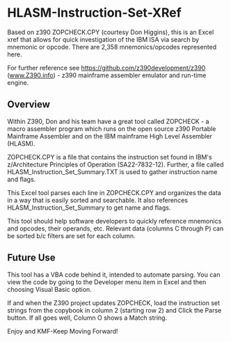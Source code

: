 # HLASM-Instruction-Set-XRef
Based on z390 ZOPCHECK.CPY (courtesy Don Higgins), this is an Excel xref that allows for quick investigation of the IBM ISA via search by mnemonic or opcode.  There are 2,358 mnemonics/opcodes represented here.

For further reference see https://github.com/z390development/z390 (www.Z390.info) - z390 mainframe assembler emulator and run-time engine.

Overview
----------
Within Z390, Don and his team have a great tool called ZOPCHECK - a macro assembler program which runs on the open source z390 Portable Mainframe Assembler and on the IBM mainframe High Level Assembler (HLASM).

ZOPCHECK.CPY is a file that contains the instruction set found in IBM's z/Architecture Principles of Operation (SA22-7832-12). Further, a file called HLASM_Instruction_Set_Summary.TXT is used to gather instruction name and flags.

This Excel tool parses each line in ZOPCHECK.CPY and organizes the data in a way that is easily sorted and searchable. It also references HLASM_Instruction_Set_Summary to get name and flags.

This tool should help software developers to quickly reference mnemonics and opcodes, their operands, etc. Relevant data (columns C through P) can be sorted b/c filters are set for each column.

Future Use
----------
This tool has a VBA code behind it, intended to automate parsing. You can view the code by going to the Developer menu item in Excel and then choosing Visual Basic option. 

If and when the Z390 project updates ZOPCHECK, load the instruction set strings from the copybook in column 2 (starting row 2) and Click the Parse button. If all goes well, Column O shows a Match string.

Enjoy and KMF-Keep Moving Forward!
